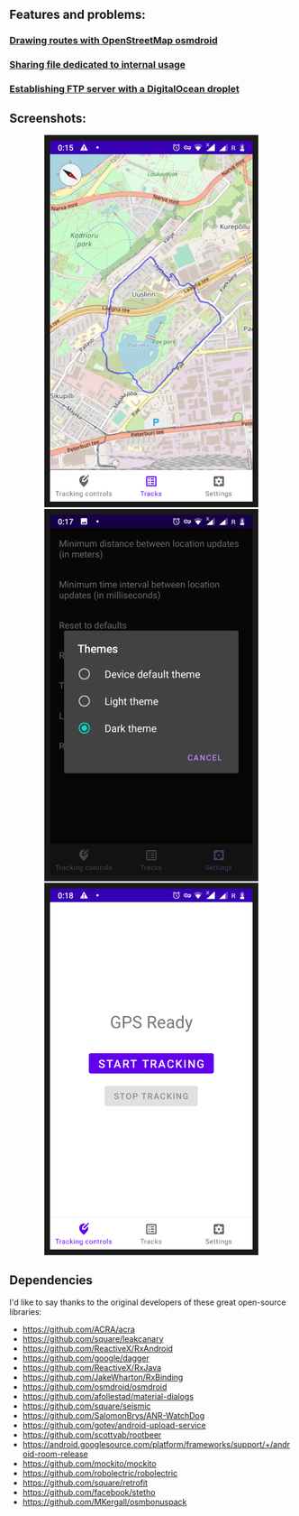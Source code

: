 ## Features and problems:
###     [Drawing routes with OpenStreetMap osmdroid](articles/osmdroidSetup.md)
###     [Sharing file dedicated to internal usage](articles/sharingInternalFile.md)
###     [Establishing FTP server with a DigitalOcean droplet](articles/establishingFtpServer.md)

## Screenshots:
<div align="center">
<img src="/screenshots/Screenshot_20210119-001507.png" width="360" height="640" border="10"/>
 <img src="/screenshots/Screenshot_20210119-001757.png" width="360" height="640" border="10"/>
 <img src="/screenshots/Screenshot_20210119-001822.png" width="360" height="640" border="10"/>
</div>

## Dependencies

I'd like to say thanks to the original developers of these great open-source libraries:

* https://github.com/ACRA/acra
* https://github.com/square/leakcanary
* https://github.com/ReactiveX/RxAndroid
* https://github.com/google/dagger
* https://github.com/ReactiveX/RxJava
* https://github.com/JakeWharton/RxBinding
* https://github.com/osmdroid/osmdroid
* https://github.com/afollestad/material-dialogs
* https://github.com/square/seismic
* https://github.com/SalomonBrys/ANR-WatchDog
* https://github.com/gotev/android-upload-service
* https://github.com/scottyab/rootbeer
* https://android.googlesource.com/platform/frameworks/support/+/android-room-release
* https://github.com/mockito/mockito
* https://github.com/robolectric/robolectric
* https://github.com/square/retrofit
* https://github.com/facebook/stetho
* https://github.com/MKergall/osmbonuspack
